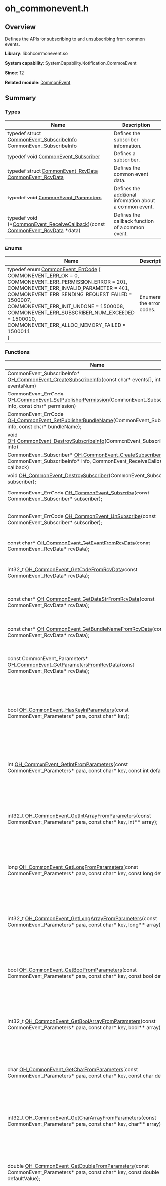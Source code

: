 # oh_commonevent.h


## Overview

Defines the APIs for subscribing to and unsubscribing from common events.

**Library**: libohcommonevent.so

**System capability**: SystemCapability.Notification.CommonEvent

**Since**: 12

**Related module**: [CommonEvent](capi-common-event.md)


## Summary

### Types

| Name| Description|
| -------- | -------- |
|typedef struct [CommonEvent_SubscribeInfo](./capi-common-event.md#commonevent_subscribeinfo) [CommonEvent_SubscribeInfo](./capi-common-event.md#commonevent_subscribeinfo) | Defines the subscriber information.|
|typedef void [CommonEvent_Subscriber](./capi-common-event.md#commonevent_subscriber) | Defines a subscriber.|
|typedef struct [CommonEvent_RcvData](./capi-common-event.md#commonevent_rcvdata) [CommonEvent_RcvData](./capi-common-event.md#commonevent_rcvdata) | Defines the common event data.|
|typedef void [CommonEvent_Parameters](./capi-common-event.md#commonevent_parameters) | Defines the additional information about a common event.|
|typedef void (*[CommonEvent_ReceiveCallback](./capi-common-event.md#commonevent_receivecallback))(const [CommonEvent_RcvData](./capi-common-event.md#commonevent_rcvdata) *data) | Defines the callback function of a common event.|

### Enums

| Name| Description|
| -------- | -------- |
| typedef enum [CommonEvent_ErrCode](./capi-common-event.md#commonevent_errcode)  {<br>COMMONEVENT_ERR_OK = 0,<br>COMMONEVENT_ERR_PERMISSION_ERROR = 201,<br>COMMONEVENT_ERR_INVALID_PARAMETER = 401,<br>COMMONEVENT_ERR_SENDING_REQUEST_FAILED = 1500007,<br>COMMONEVENT_ERR_INIT_UNDONE = 1500008,<br>COMMONEVENT_ERR_SUBSCRIBER_NUM_EXCEEDED = 1500010,<br>COMMONEVENT_ERR_ALLOC_MEMORY_FAILED = 1500011<br>} | Enumerates the error codes.|


### Functions

| Name| Description|
| -------- | -------- |
| CommonEvent_SubscribeInfo* [OH_CommonEvent_CreateSubscribeInfo](./capi-common-event.md#oh_commonevent_createsubscribeinfo)(const char* events[], int32_t eventsNum) | Creates the subscriber information.|
| CommonEvent_ErrCode [OH_CommonEvent_SetPublisherPermission](./capi-common-event.md#oh_commonevent_setpublisherpermission)(CommonEvent_SubscribeInfo* info, const char* permission) | Sets the subscriber permission.|
| CommonEvent_ErrCode [OH_CommonEvent_SetPublisherBundleName](./capi-common-event.md#oh_commonevent_setpublisherbundlename)(CommonEvent_SubscribeInfo* info, const char* bundleName); | Sets a bundle name of the subscriber.|
| void [OH_CommonEvent_DestroySubscribeInfo](./capi-common-event.md#oh_commonevent_destroysubscribeinfo)(CommonEvent_SubscribeInfo* info) | Destroys the subscriber information.|
| CommonEvent_Subscriber* [OH_CommonEvent_CreateSubscriber](./capi-common-event.md#oh_commonevent_createsubscriber)(const CommonEvent_SubscribeInfo* info, CommonEvent_ReceiveCallback callback) | Creates a subscriber.|
| void [OH_CommonEvent_DestroySubscriber](./capi-common-event.md#oh_commonevent_destroysubscriber)(CommonEvent_Subscriber* subscriber); | Destroys a subscriber.|
| CommonEvent_ErrCode [OH_CommonEvent_Subscribe](./capi-common-event.md#oh_commonevent_subscribe)(const CommonEvent_Subscriber* subscriber); | Subscribes to a common event.|
| CommonEvent_ErrCode [OH_CommonEvent_UnSubscribe](./capi-common-event.md#oh_commonevent_unsubscribe)(const CommonEvent_Subscriber* subscriber); | Unsubscribes from a common event.|
| const char* [OH_CommonEvent_GetEventFromRcvData](./capi-common-event.md#oh_commonevent_geteventfromrcvdata)(const CommonEvent_RcvData* rcvData); | Obtains the name of a common event.|
| int32_t [OH_CommonEvent_GetCodeFromRcvData](./capi-common-event.md#oh_commonevent_getcodefromrcvdata)(const CommonEvent_RcvData* rcvData); | Obtains the result code of a common event.|
| const char* [OH_CommonEvent_GetDataStrFromRcvData](./capi-common-event.md#oh_commonevent_getdatastrfromrcvdata)(const CommonEvent_RcvData* rcvData); | Obtains the custom result data of a common event.|
| const char* [OH_CommonEvent_GetBundleNameFromRcvData](./capi-common-event.md#oh_commonevent_getbundlenamefromrcvdata)(const CommonEvent_RcvData* rcvData); | Obtains the bundle name of a common event.|
| const CommonEvent_Parameters* [OH_CommonEvent_GetParametersFromRcvData](./capi-common-event.md#oh_commonevent_getparametersfromrcvdata)(const CommonEvent_RcvData* rcvData); | Obtains the additional information about a common event.|
| bool [OH_CommonEvent_HasKeyInParameters](./capi-common-event.md#oh_commonevent_haskeyinparameters)(const CommonEvent_Parameters* para, const char* key); | Checks whether the additional information of a common event contains a key-value pair.|
| int [OH_CommonEvent_GetIntFromParameters](./capi-common-event.md#oh_commonevent_getintfromparameters)(const CommonEvent_Parameters* para, const char* key, const int defaultValue); | Obtains the **int** data information from the additional information of a common event.|
| int32_t [OH_CommonEvent_GetIntArrayFromParameters](./capi-common-event.md#oh_commonevent_getintarrayfromparameters)(const CommonEvent_Parameters* para, const char* key, int** array); | Obtains the **int** array information from the additional information of a common event.|
| long [OH_CommonEvent_GetLongFromParameters](./capi-common-event.md#oh_commonevent_getlongfromparameters)(const CommonEvent_Parameters* para, const char* key, const long defaultValue);| Obtains the **long** data information from the additional information of a common event.|
| int32_t [OH_CommonEvent_GetLongArrayFromParameters](./capi-common-event.md#oh_commonevent_getlongarrayfromparameters)(const CommonEvent_Parameters* para, const char* key, long** array);| Obtains the **long** array information from the additional information of a common event.|
| bool [OH_CommonEvent_GetBoolFromParameters](./capi-common-event.md#oh_commonevent_getboolfromparameters)(const CommonEvent_Parameters* para, const char* key, const bool defaultValue);| Obtains the **bool** data information from the additional information of a common event.|
| int32_t [OH_CommonEvent_GetBoolArrayFromParameters](./capi-common-event.md#oh_commonevent_getlongarrayfromparameters)(const CommonEvent_Parameters* para, const char* key, bool** array);| Obtains the **bool** array information from the additional information of a common event.|
| char [OH_CommonEvent_GetCharFromParameters](./capi-common-event.md#oh_commonevent_getcharfromparameters)(const CommonEvent_Parameters* para, const char* key, const char defaultValue);| Obtains the **char** data from the additional information of a common event.|
| int32_t [OH_CommonEvent_GetCharArrayFromParameters](./capi-common-event.md#oh_commonevent_getchararrayfromparameters)(const CommonEvent_Parameters* para, const char* key, char** array);| Obtains the **char** array information from the additional information of a common event.|
| double [OH_CommonEvent_GetDoubleFromParameters](./capi-common-event.md#oh_commonevent_getdoublefromparameters)(const CommonEvent_Parameters* para, const char* key, const double defaultValue);| Obtains the **double** data information from the additional information of a common event.|
| int32_t [OH_CommonEvent_GetDoubleArrayFromParameters](./capi-common-event.md#oh_commonevent_getdoublearrayfromparameters)(const CommonEvent_Parameters* para, const char* key, double** array);| Obtains the **double** array information from the additional information of a common event.|
